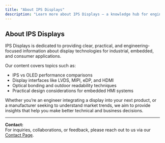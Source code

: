 ```yaml
---
title: "About IPS Displays"
description: "Learn more about IPS Displays — a knowledge hub for engineers, product designers, and manufacturers working with industrial and embedded display technologies."
---
```


## About IPS Displays

IPS Displays is dedicated to providing clear, practical, and engineering-focused information about display technologies for industrial, embedded, and consumer applications.  

Our content covers topics such as:
- IPS vs OLED performance comparisons
- Display interfaces like LVDS, MIPI, eDP, and HDMI
- Optical bonding and outdoor readability techniques
- Practical design considerations for embedded HMI systems

Whether you’re an engineer integrating a display into your next product, or a manufacturer seeking to understand market trends, we aim to provide insights that help you make better technical and business decisions.

---

**Contact:**  
For inquiries, collaborations, or feedback, please reach out to us via our [Contact Page](/contact/).